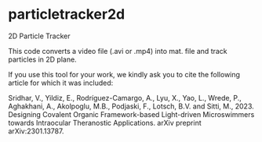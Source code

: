 # particletracker2d

2D Particle Tracker

This code converts a video file (.avi or .mp4) into mat. file and track particles in 2D plane. 

If you use this tool for your work, we kindly ask you to cite the following article for which it was included: 

Sridhar, V., Yildiz, E., Rodríguez-Camargo, A., Lyu, X., Yao, L., Wrede, P., Aghakhani, A., Akolpoglu, M.B., Podjaski, F., Lotsch, B.V. and Sitti, M., 2023. Designing Covalent Organic Framework-based Light-driven Microswimmers towards Intraocular Theranostic Applications. arXiv preprint arXiv:2301.13787.
